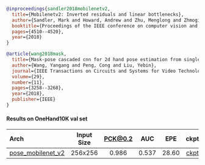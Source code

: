 <!-- [BACKBONE] -->

```bibtex
@inproceedings{sandler2018mobilenetv2,
  title={Mobilenetv2: Inverted residuals and linear bottlenecks},
  author={Sandler, Mark and Howard, Andrew and Zhu, Menglong and Zhmoginov, Andrey and Chen, Liang-Chieh},
  booktitle={Proceedings of the IEEE conference on computer vision and pattern recognition},
  pages={4510--4520},
  year={2018}
}
```

<!-- [DATASET] -->

```bibtex
@article{wang2018mask,
  title={Mask-pose cascaded cnn for 2d hand pose estimation from single color image},
  author={Wang, Yangang and Peng, Cong and Liu, Yebin},
  journal={IEEE Transactions on Circuits and Systems for Video Technology},
  volume={29},
  number={11},
  pages={3258--3268},
  year={2018},
  publisher={IEEE}
}
```

#### Results on OneHand10K val set

| Arch  | Input Size | PCK@0.2 |  AUC  |  EPE  | ckpt    | log     |
| :--- | :--------: | :------: | :------: | :------: |:------: |:------: |
| [pose_mobilenet_v2](/configs/hand/2d_kpt_sview_rgb_img/top_down_heatmap/onehand10k/mobilenetv2_onehand10k_256x256.py) | 256x256 | 0.986 | 0.537 | 28.60 | [ckpt](https://download.openmmlab.com/mmpose/hand/mobilenetv2/mobilenetv2_onehand10k_256x256-f3a3d90e_20210330.pth) | [log](https://download.openmmlab.com/mmpose/hand/mobilenetv2/mobilenetv2_onehand10k_256x256_20210330.log.json) |
